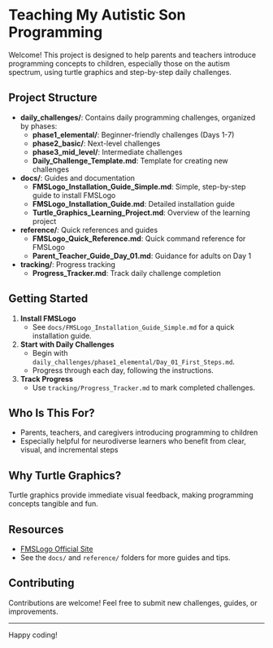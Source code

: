 # Teaching My Autistic Son Programming

Welcome! This project is designed to help parents and teachers introduce programming concepts to children, especially those on the autism spectrum, using turtle graphics and step-by-step daily challenges.

## Project Structure

- **daily_challenges/**: Contains daily programming challenges, organized by phases:
  - **phase1_elemental/**: Beginner-friendly challenges (Days 1-7)
  - **phase2_basic/**: Next-level challenges
  - **phase3_mid_level/**: Intermediate challenges
  - **Daily_Challenge_Template.md**: Template for creating new challenges
- **docs/**: Guides and documentation
  - **FMSLogo_Installation_Guide_Simple.md**: Simple, step-by-step guide to install FMSLogo
  - **FMSLogo_Installation_Guide.md**: Detailed installation guide
  - **Turtle_Graphics_Learning_Project.md**: Overview of the learning project
- **reference/**: Quick references and guides
  - **FMSLogo_Quick_Reference.md**: Quick command reference for FMSLogo
  - **Parent_Teacher_Guide_Day_01.md**: Guidance for adults on Day 1
- **tracking/**: Progress tracking
  - **Progress_Tracker.md**: Track daily challenge completion

## Getting Started

1. **Install FMSLogo**
   - See `docs/FMSLogo_Installation_Guide_Simple.md` for a quick installation guide.
2. **Start with Daily Challenges**
   - Begin with `daily_challenges/phase1_elemental/Day_01_First_Steps.md`.
   - Progress through each day, following the instructions.
3. **Track Progress**
   - Use `tracking/Progress_Tracker.md` to mark completed challenges.

## Who Is This For?
- Parents, teachers, and caregivers introducing programming to children
- Especially helpful for neurodiverse learners who benefit from clear, visual, and incremental steps

## Why Turtle Graphics?
Turtle graphics provide immediate visual feedback, making programming concepts tangible and fun.

## Resources
- [FMSLogo Official Site](http://www.softronix.com/logo.html)
- See the `docs/` and `reference/` folders for more guides and tips.

## Contributing
Contributions are welcome! Feel free to submit new challenges, guides, or improvements.

---

Happy coding!
